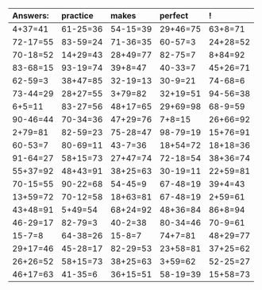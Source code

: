 | Answers: | practice | makes | perfect | ! |
| :--- | :--- | :--- | :--- | :--- |
| 4+37=41 | 61-25=36 | 54-15=39 | 29+46=75 | 63+8=71 | 
| 72-17=55 | 83-59=24 | 71-36=35 | 60-57=3 | 24+28=52 | 
| 70-18=52 | 14+29=43 | 28+49=77 | 82-75=7 | 8+84=92 | 
| 83-68=15 | 93-19=74 | 39+8=47 | 40-33=7 | 45+26=71 | 
| 62-59=3 | 38+47=85 | 32-19=13 | 30-9=21 | 74-68=6 | 
| 73-44=29 | 28+27=55 | 3+79=82 | 32+19=51 | 94-56=38 | 
| 6+5=11 | 83-27=56 | 48+17=65 | 29+69=98 | 68-9=59 | 
| 90-46=44 | 70-34=36 | 47+29=76 | 7+8=15 | 26+66=92 | 
| 2+79=81 | 82-59=23 | 75-28=47 | 98-79=19 | 15+76=91 | 
| 60-53=7 | 80-69=11 | 43-7=36 | 18+54=72 | 18+18=36 | 
| 91-64=27 | 58+15=73 | 27+47=74 | 72-18=54 | 38+36=74 | 
| 55+37=92 | 48+43=91 | 38+25=63 | 30-19=11 | 22+59=81 | 
| 70-15=55 | 90-22=68 | 54-45=9 | 67-48=19 | 39+4=43 | 
| 13+59=72 | 70-12=58 | 18+63=81 | 67-48=19 | 2+59=61 | 
| 43+48=91 | 5+49=54 | 68+24=92 | 48+36=84 | 86+8=94 | 
| 46-29=17 | 82-79=3 | 40-2=38 | 80-34=46 | 70-9=61 | 
| 15-7=8 | 64-38=26 | 15-8=7 | 74+7=81 | 48+29=77 | 
| 29+17=46 | 45-28=17 | 82-29=53 | 23+58=81 | 37+25=62 | 
| 26+26=52 | 58+15=73 | 38+25=63 | 3+59=62 | 52-25=27 | 
| 46+17=63 | 41-35=6 | 36+15=51 | 58-19=39 | 15+58=73 | 
